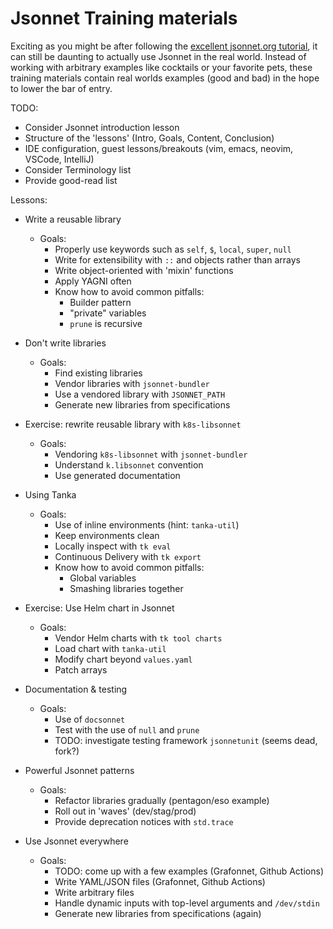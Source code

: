 # Jsonnet Training materials

Exciting as you might be after following the [excellent jsonnet.org tutorial](https://jsonnet.org/learning/tutorial.html),
it can still be daunting to actually use Jsonnet in the real world. Instead of working
with arbitrary examples like cocktails or your favorite pets, these training materials
contain real worlds examples (good and bad) in the hope to lower the bar of entry.

TODO:
- Consider Jsonnet introduction lesson
- Structure of the 'lessons' (Intro, Goals, Content, Conclusion)
- IDE configuration, guest lessons/breakouts (vim, emacs, neovim, VSCode,  IntelliJ)
- Consider Terminology list
- Provide good-read list

Lessons:

- Write a reusable library
    - Goals:
        - Properly use keywords such as `self`, `$`, `local`, `super`, `null`
        - Write for extensibility with `::` and objects rather than arrays
        - Write object-oriented with 'mixin' functions
        - Apply YAGNI often
        - Know how to avoid common pitfalls:
            - Builder pattern
            - "private" variables
            - `prune` is recursive

- Don't write libraries
    - Goals:
        - Find existing libraries
        - Vendor libraries with `jsonnet-bundler`
        - Use a vendored library with `JSONNET_PATH`
        - Generate new libraries from specifications

- Exercise: rewrite reusable library with `k8s-libsonnet`
    - Goals:
        - Vendoring `k8s-libsonnet` with `jsonnet-bundler`
        - Understand `k.libsonnet` convention
        - Use generated documentation

- Using Tanka
    - Goals:
        - Use of inline environments (hint: `tanka-util`)
        - Keep environments clean
        - Locally inspect with `tk eval` 
        - Continuous Delivery with `tk export`
        - Know how to avoid common pitfalls:
            - Global variables
            - Smashing libraries together

- Exercise: Use Helm chart in Jsonnet
    - Goals:
        - Vendor Helm charts with `tk tool charts`
        - Load chart with `tanka-util`
        - Modify chart beyond `values.yaml`
        - Patch arrays

- Documentation & testing
    - Goals:
        - Use of `docsonnet`
        - Test with the use of `null` and `prune`
        - TODO: investigate testing framework `jsonnetunit` (seems dead, fork?)

- Powerful Jsonnet patterns
    - Goals:
        - Refactor libraries gradually (pentagon/eso example)
        - Roll out in 'waves' (dev/stag/prod)
        - Provide deprecation notices with `std.trace`

- Use Jsonnet everywhere
    - Goals:
        - TODO: come up with a few examples (Grafonnet, Github Actions)
        - Write YAML/JSON files (Grafonnet, Github Actions)
        - Write arbitrary files 
        - Handle dynamic inputs with top-level arguments and `/dev/stdin`
        - Generate new libraries from specifications (again)
